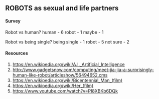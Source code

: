 ## ROBOTS as sexual and life partners

#### Survey

Robot vs human?
human - 6
robot - 1
maybe - 1

Robot vs being single?
being single - 1
robot - 5
not sure - 2

#### Resources
1. https://en.wikipedia.org/wiki/A.I._Artificial_Intelligence
2. http://www.gadgetsnow.com/computing/meet-jia-jia-a-surprisingly-human-like-robot/articleshow/56494652.cms
3. https://en.wikipedia.org/wiki/Bicentennial_Man_(film)
4. https://en.wikipedia.org/wiki/Her_(film)
5. https://www.youtube.com/watch?v=PI8XBKb6DQk
